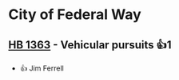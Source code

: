 # City of Federal Way

## [HB 1363](/bill/2023-24/hb/1363/) - Vehicular pursuits 👍1  
* 👍 Jim Ferrell
